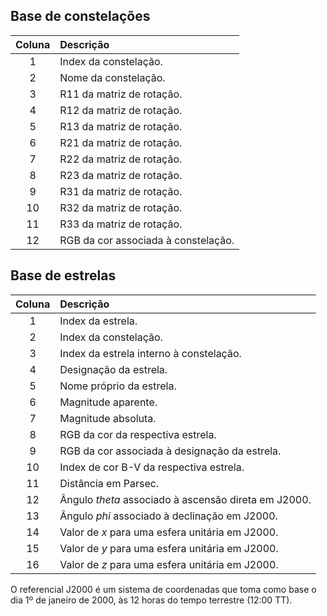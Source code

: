 ## Base de constelações

| Coluna | Descrição |
| :------: | :--------- |
| 1 | Index da constelação. |
| 2 | Nome da constelação. |
| 3 | R11 da matriz de rotação. |
| 4 | R12 da matriz de rotação. |
| 5 | R13 da matriz de rotação. |
| 6 | R21 da matriz de rotação. |
| 7 | R22 da matriz de rotação. |
| 8 | R23 da matriz de rotação. |
| 9 | R31 da matriz de rotação. |
| 10 | R32 da matriz de rotação. |
| 11 | R33 da matriz de rotação. |
| 12 | RGB da cor associada à constelação. |

## Base de estrelas

| Coluna | Descrição |
| :------: | :--------- |
| 1 | Index da estrela. |
| 2 | Index da constelação. |
| 3 | Index da estrela interno à constelação. |
| 4 | Designação da estrela. |
| 5 | Nome próprio da estrela. |
| 6 | Magnitude aparente. |
| 7 | Magnitude absoluta. |
| 8 | RGB da cor da respectiva estrela. |
| 9 | RGB da cor associada à designação da estrela. |
| 10 | Index de cor B-V da respectiva estrela. |
| 11 | Distância em Parsec. |
| 12 | Ângulo _theta_ associado à ascensão direta em J2000. |
| 13 | Ângulo _phi_ associado à declinação em J2000. |
| 14 | Valor de _x_ para uma esfera unitária em J2000. |
| 15 | Valor de _y_ para uma esfera unitária em J2000. |
| 16 | Valor de _z_ para uma esfera unitária em J2000. |

O referencial J2000 é um sistema de coordenadas que toma como base o dia 1º de janeiro de 2000, às 12 horas do tempo terrestre (12:00 TT).